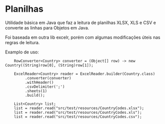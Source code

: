 # Planilhas
Utilidade básica em Java que faz a leitura de planilhas XLSX, XLS e CSV e converte as linhas para Objetos em Java.

Foi baseada em outra lib excelr, porém com algumas modificações úteis nas regras de leitura.

Examplo de uso:

		RowConverter<Country> converter = (Object[] row) -> new Country((String)row[0], (String)row[1]);
		
		ExcelReader<Country> reader = ExcelReader.builder(Country.class)
		     .converter(converter)
		     .withHeader()
		     .csvDelimiter(';')
		     .sheets(1)
		     .build();
		
		List<Country> list;
		list = reader.read("src/test/resources/CountryCodes.xlsx");
		list = reader.read("src/test/resources/CountryCodes.xls");
		list = reader.read("src/test/resources/CountryCodes.csv");

